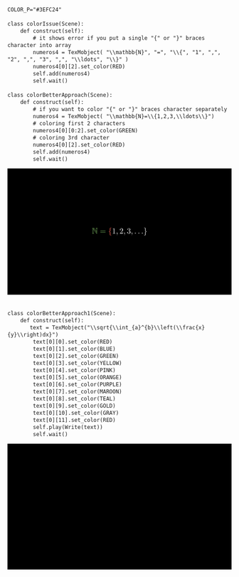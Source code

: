 ```python3
COLOR_P="#3EFC24"

class colorIssue(Scene):
    def construct(self):
        # it shows error if you put a single "{" or "}" braces character into array 
        numeros4 = TexMobject( "\\mathbb{N}", "=", "\\{", "1", ",", "2", ",", "3", ",", "\\ldots", "\\}" )
        numeros4[0][2].set_color(RED)
        self.add(numeros4)
        self.wait()

class colorBetterApproach(Scene):
    def construct(self):
        # if you want to color "{" or "}" braces character separately
        numeros4 = TexMobject( "\\mathbb{N}=\\{1,2,3,\\ldots\\}")
        # coloring first 2 characters 
        numeros4[0][0:2].set_color(GREEN)
        # coloring 3rd character
        numeros4[0][2].set_color(RED)
        self.add(numeros4)
        self.wait()
```

<p align="center"><img src ="/English/3_text_like_arrays/gifs/3_text_like_arrays_better_approach.png" /></p>

```python3

class colorBetterApproach1(Scene):
    def construct(self):
       text = TexMobject("\\sqrt{\\int_{a}^{b}\\left(\\frac{x}{y}\\right)dx}")
        text[0][0].set_color(RED)
        text[0][1].set_color(BLUE)
        text[0][2].set_color(GREEN)
        text[0][3].set_color(YELLOW)
        text[0][4].set_color(PINK)
        text[0][5].set_color(ORANGE)
        text[0][6].set_color(PURPLE)
        text[0][7].set_color(MAROON)
        text[0][8].set_color(TEAL)
        text[0][9].set_color(GOLD)
        text[0][10].set_color(GRAY)
        text[0][11].set_color(RED)
        self.play(Write(text))
        self.wait()
```

<p align="center"><img src ="/English/3_text_like_arrays/gifs/text_like_arrays_better_approach.gif" /></p>
